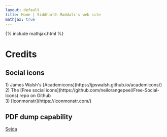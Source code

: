 ```yaml
---
layout: default
title: Home | Siddharth Maddali's web site
mathjax: true
---
```

{% include mathjax.html %}
<h1>Credits</h1>

<h2>Social icons</h2>
1) James Walsh's [Academicons](https://jpswalsh.github.io/academicons/)<br/>
2) The [Free social icons](https://github.com/neilorangepeel/Free-Social-Icons) repo on Github<br/>
3) [Iconmonstr](https://iconmonstr.com/)

<h2>PDF dump capability</h2>
<a href="https://www.sejda.com/">Sejda</a>


